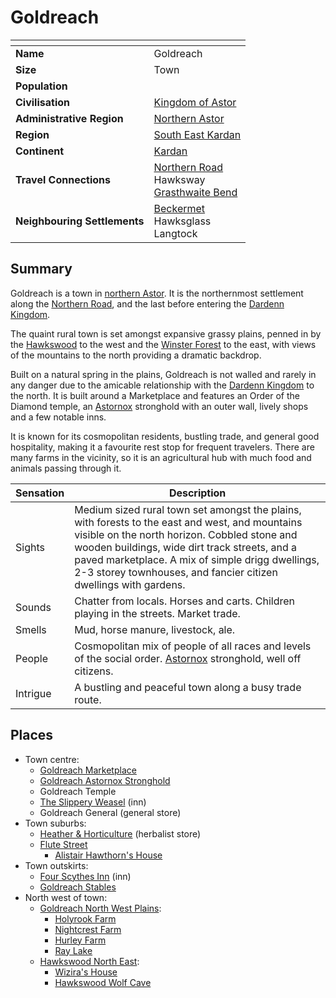# Goldreach

| []() | |
| --- | --- |
| **Name** | Goldreach |
| **Size** | Town |
| **Population** | |
| **Civilisation** | [Kingdom of Astor](../../kingdom-of-astor.md) |
| **Administrative Region** | [Northern Astor](../../../../places/regions/northern-astor.md) |
| **Region** | [South East Kardan](../../../../places/regions/south-east-kardan.md) |
| **Continent** | [Kardan](../../../../places/continents/kardan.md) |
| **Travel Connections** | [Northern Road](../../../../places/roads/northern-road.md)<br />Hawksway<br />[Grasthwaite Bend](../../../../places/roads/grasthwaite-bend.md) |
| **Neighbouring Settlements** | [Beckermet](../../../../places/towns/beckermet.md)<br />Hawksglass<br />Langtock |

## Summary

Goldreach is a town in [northern Astor](../../../../places/regions/northern-astor.md). It is the northernmost settlement along the [Northern Road](../../../../places/roads/northern-road.md), and the last before entering the [Dardenn Kingdom](../../../dardenn-kingdom/dardenn-kingdom.md).

The quaint rural town is set amongst expansive grassy plains, penned in by the [Hawkswood](../../../../places/forests/hawkswood.md) to the west and the [Winster Forest](../../../../places/forests/winster-forest.md) to the east, with views of the mountains to the north providing a dramatic backdrop.

Built on a natural spring in the plains, Goldreach is not walled and rarely in any danger due to the amicable relationship with the [Dardenn Kingdom](../../../dardenn-kingdom/dardenn-kingdom.md) to the north. It is built around a Marketplace and features an Order of the Diamond temple, an [Astornox](../../../../organisations/astornox/astornox.md) stronghold with an outer wall, lively shops and a few notable inns.

It is known for its cosmopolitan residents, bustling trade, and general good hospitality, making it a favourite rest stop for frequent travelers. There are many farms in the vicinity, so it is an agricultural hub with much food and animals passing through it.

| Sensation | Description |
| ---- | --- |
| Sights | Medium sized rural town set amongst the plains, with forests to the east and west, and mountains visible on the north horizon. Cobbled stone and wooden buildings, wide dirt track streets, and a paved marketplace. A mix of simple drigg dwellings, 2-3 storey townhouses, and fancier citizen dwellings with gardens. |
| Sounds | Chatter from locals. Horses and carts. Children playing in the streets. Market trade. |
| Smells | Mud, horse manure, livestock, ale. |
| People | Cosmopolitan mix of people of all races and levels of the social order. [Astornox](../../../../organisations/astornox/astornox.md) stronghold, well off citizens. |
| Intrigue | A bustling and peaceful town along a busy trade route. |

## Places

- Town centre:
  - [Goldreach Marketplace](goldreach-marketplace.md)
  - [Goldreach Astornox Stronghold](goldreach-astornox-stronghold.md)
  - Goldreach Temple
  - [The Slippery Weasel](the-slippery-weasel.md) (inn)
  - Goldreach General (general store)
- Town suburbs:
  - [Heather & Horticulture](heather-and-horticulture.md) (herbalist store)
  - [Flute Street](flute-street.md)
    - [Alistair Hawthorn's House](alistair-hawthorns-house.md)
- Town outskirts:
  - [Four Scythes Inn](four-scythes-inn.md) (inn)
  - [Goldreach Stables](goldreach-stables.md)
- North west of town:
  - [Goldreach North West Plains](goldreach-north-west-plains.md):
    - [Holyrook Farm](holyrook-farm.md)
    - [Nightcrest Farm](nightcrest-farm.md)
    - [Hurley Farm](hurley-farm.md)
    - [Ray Lake](ray-lake.md)
  - [Hawkswood North East](hawkswood-north-east.md):
    - [Wizira's House](wiziras-house.md)
    - [Hawkswood Wolf Cave](hawkswood-wolf-cave.md)
